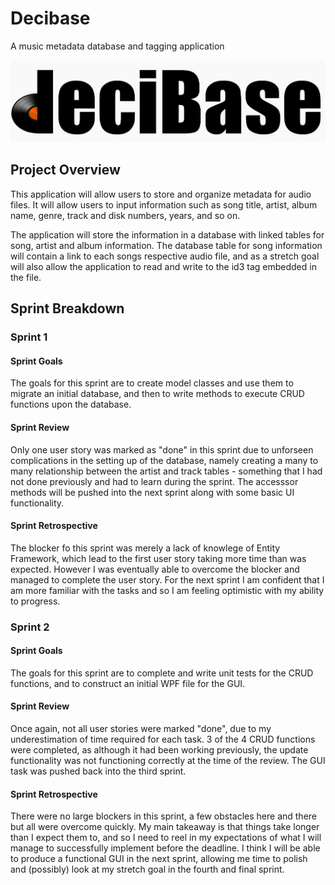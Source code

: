 # Decibase
A music metadata database and tagging application

![Decibase Logo](Decibase/Decibase_View/Decibase.png?raw=true "Title")

## Project Overview
This application will allow users to store and organize metadata for audio files. It will allow users to input information such as song title, artist, album name, genre, track and disk numbers, years, and so on. 

The application will store the information in a database with linked tables for song, artist and album information. The database table for song information will contain a link to each songs respective audio file, and as a stretch goal will also allow the application to read and write to the id3 tag embedded in the file.

## Sprint Breakdown

### Sprint 1
#### Sprint Goals
The goals for this sprint are to create model classes and use them to migrate an initial database, and then to write methods to execute CRUD functions upon the database.
#### Sprint Review
Only one user story was marked as "done" in this sprint due to unforseen complications in the setting up of the database, namely creating a many to many relationship between the artist and track tables - something that I had not done previously and had to learn during the sprint. The accesssor methods will be pushed into the next sprint along with some basic UI functionality.
#### Sprint Retrospective
The blocker fo this sprint was merely a lack of knowlege of Entity Framework, which lead to the first user story taking more time than was expected. However I was eventually able to overcome the blocker and managed to complete the user story. For the next sprint I am confident that I am more familiar with the tasks and so I am feeling optimistic with my ability to progress.
 
### Sprint 2
#### Sprint Goals
The goals for this sprint are to complete and write unit tests for the CRUD functions, and to construct an initial WPF file for the GUI.
#### Sprint Review
Once again, not all user stories were marked "done", due to my underestimation of time required for each task. 3 of the 4 CRUD functions were completed, as although it had been working previously, the update functionality was not functioning correctly at the time of the review. The GUI task was pushed back into the third sprint.
#### Sprint Retrospective
There were no large blockers in this sprint, a few obstacles here and there but all were overcome quickly. My main takeaway is that things take longer than I expect them to, and so I need to reel in my expectations of what I will manage to successfully implement before the deadline. I think I will be able to produce a functional GUI in the next sprint, allowing me time to polish and (possibly) look at my stretch goal in the fourth and final sprint.
